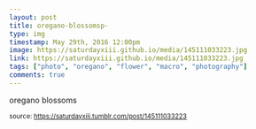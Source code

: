 ```yaml
---
layout: post
title: oregano-blossomsp-
type: img
timestamp: May 29th, 2016 12:00pm
image: https://saturdayxiii.github.io/media/145111033223.jpg
link: https://saturdayxiii.github.io/media/145111033223.jpg
tags: ["photo", "oregano", "flower", "macro", "photography"]
comments: true
---
```


oregano blossoms
 
  
<small>source: https://saturdayxiii.tumblr.com/post/145111033223</small>